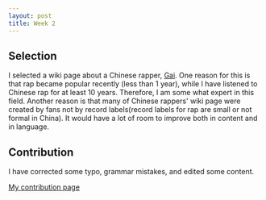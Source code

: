 ```yaml
---
layout: post
title: Week 2
---
```


## Selection
I selected a wiki page about a Chinese rapper, [Gai](https://en.wikipedia.org/w/index.php?title=GAI_(musician)&oldid=825220239). One reason for this is that rap became popular recently (less than 1 year), while I have listened to Chinese rap for at least 10 years. Therefore, I am some what expert in this field. Another reason is that many of Chinese rappers' wiki page were created by fans not by record labels(record labels for rap are small or not formal in China). It would have a lot of room to improve both in content and in language. 
## Contribution
I have corrected some typo, grammar mistakes, and edited some content. 

[My contribution page](https://en.wikipedia.org/wiki/Special:Contributions/WentaoZou)
